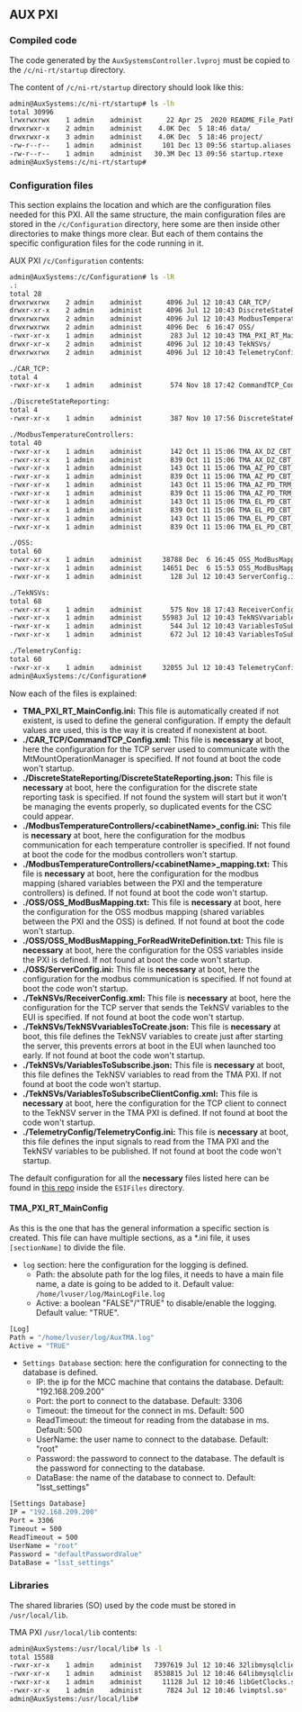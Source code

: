 ## AUX PXI

### Compiled code

The code generated by the `AuxSystemsController.lvproj` must be copied to the `/c/ni-rt/startup` directory.

The content of `/c/ni-rt/startup` directory should look like this:

```bash
admin@AuxSystems:/c/ni-rt/startup# ls -lh
total 30996
lrwxrwxrwx    1 admin    administ      22 Apr 25  2020 README_File_Paths.txt -> /README_File_Paths.txt
drwxrwxr-x    2 admin    administ    4.0K Dec  5 18:46 data/
drwxrwxr-x    3 admin    administ    4.0K Dec  5 18:46 project/
-rw-r--r--    1 admin    administ     101 Dec 13 09:56 startup.aliases
-rw-r--r--    1 admin    administ   30.3M Dec 13 09:56 startup.rtexe
admin@AuxSystems:/c/ni-rt/startup#
```

### Configuration files

This section explains the location and which are the configuration files needed for this PXI. All the same structure,
the main configuration files are stored in the `/c/Configuration` directory, here some are then inside other directories
to make things more clear. But each of them contains the specific configuration files for the code running in it.

AUX PXI `/c/Configuration` contents:

```bash
admin@AuxSystems:/c/Configuration# ls -lR
.:
total 28
drwxrwxrwx    2 admin    administ      4096 Jul 12 10:43 CAR_TCP/
drwxr-xr-x    2 admin    administ      4096 Jul 12 10:43 DiscreteStateReporting/
drwxrwxrwx    2 admin    administ      4096 Jul 12 10:43 ModbusTemperatureControllers/
drwxrwxrwx    2 admin    administ      4096 Dec  6 16:47 OSS/
-rwxr-xr-x    1 admin    administ       283 Jul 12 10:43 TMA_PXI_RT_MainConfig.ini*
drwxr-xr-x    2 admin    administ      4096 Jul 12 10:43 TekNSVs/
drwxrwxrwx    2 admin    administ      4096 Jul 12 10:43 TelemetryConfig/

./CAR_TCP:
total 4
-rwxr-xr-x    1 admin    administ       574 Nov 18 17:42 CommandTCP_Config.xml*

./DiscreteStateReporting:
total 4
-rwxr-xr-x    1 admin    administ       387 Nov 10 17:56 DiscreteStateReporting.json*

./ModbusTemperatureControllers:
total 40
-rwxr-xr-x    1 admin    administ       142 Oct 11 15:06 TMA_AX_DZ_CBT_0001_config.ini*
-rwxr-xr-x    1 admin    administ       839 Oct 11 15:06 TMA_AX_DZ_CBT_0001_mapping.txt*
-rwxr-xr-x    1 admin    administ       143 Oct 11 15:06 TMA_AZ_PD_CBT_0001_config.ini*
-rwxr-xr-x    1 admin    administ       839 Oct 11 15:06 TMA_AZ_PD_CBT_0001_mapping.txt*
-rwxr-xr-x    1 admin    administ       143 Oct 11 15:06 TMA_AZ_PD_TRM_0001_config.ini*
-rwxr-xr-x    1 admin    administ       839 Oct 11 15:06 TMA_AZ_PD_TRM_0001_mapping.txt*
-rwxr-xr-x    1 admin    administ       143 Oct 11 15:06 TMA_EL_PD_CBT_0001_config.ini*
-rwxr-xr-x    1 admin    administ       839 Oct 11 15:06 TMA_EL_PD_CBT_0001_mapping.txt*
-rwxr-xr-x    1 admin    administ       143 Oct 11 15:06 TMA_EL_PD_CBT_0002_config.ini*
-rwxr-xr-x    1 admin    administ       839 Oct 11 15:06 TMA_EL_PD_CBT_0002_mapping.txt*

./OSS:
total 60
-rwxr-xr-x    1 admin    administ     38788 Dec  6 16:45 OSS_ModBusMapping.txt*
-rwxr-xr-x    1 admin    administ     14651 Dec  6 15:53 OSS_ModBusMapping_ForReadWriteDefinition.txt*
-rwxr-xr-x    1 admin    administ       128 Jul 12 10:43 ServerConfig.ini*

./TekNSVs:
total 68
-rwxr-xr-x    1 admin    administ       575 Nov 18 17:43 ReceiverConfig.xml*
-rwxr-xr-x    1 admin    administ     55983 Jul 12 10:43 TekNSVvariablesToCreate.json*
-rwxr-xr-x    1 admin    administ       544 Jul 12 10:43 VariablesToSubscribe.json*
-rwxr-xr-x    1 admin    administ       672 Jul 12 10:43 VariablesToSubscribeClientConfig.xml*

./TelemetryConfig:
total 60
-rwxr-xr-x    1 admin    administ     32055 Jul 12 10:43 TelemetryConfig.ini*
admin@AuxSystems:/c/Configuration#
```

Now each of the files is explained:

- **TMA_PXI_RT_MainConfig.ini:** This file is automatically created if not existent, is used to define the general
configuration. If empty the default values are used, this is the way it is created if nonexistent at boot.
- **./CAR_TCP/CommandTCP_Config.xml:** This file is **necessary** at boot, here the configuration for the TCP server
used to communicate with the MtMountOperationManager is specified. If not found at boot the code won't startup.
- **./DiscreteStateReporting/DiscreteStateReporting.json:** This file is **necessary** at boot, here the configuration
for the discrete state reporting task is specified. If not found the system will start but it won't be managing the
events properly, so duplicated events for the CSC could appear.
- **./ModbusTemperatureControllers/\<cabinetName\>_config.ini:** This file is **necessary** at boot, here the configuration for the
modbus communication for each temperature controller is specified. If not found at boot the code for the modbus controllers
won't startup.
- **./ModbusTemperatureControllers/\<cabinetName\>_mapping.txt:** This file is **necessary** at boot, here the
configuration for the modbus mapping (shared variables between the PXI and the temperature controllers) is defined. If
not found at boot the code won't startup.
- **./OSS/OSS_ModBusMapping.txt:** This file is **necessary** at boot, here the configuration for the OSS
modbus mapping (shared variables between the PXI and the OSS) is defined. If not found at boot the code won't startup.
- **./OSS/OSS_ModBusMapping_ForReadWriteDefinition.txt:** This file is **necessary** at boot, here the
configuration for the OSS variables inside the PXI is defined. If not found at boot the code won't startup.
- **./OSS/ServerConfig.ini:** This file is **necessary** at boot, here the configuration for the modbus communication
is specified. If not found at boot the code won't startup.
- **./TekNSVs/ReceiverConfig.xml:** This file is **necessary** at boot, here the configuration for the TCP server that
sends the TekNSV variables to the EUI is specified. If not found at boot the code won't startup.
- **./TekNSVs/TekNSVvariablesToCreate.json:** This file is **necessary** at boot, this file defines the TekNSV variables
to create just after starting the server, this prevents errors at boot in the EUI when launched too early. If not found
at boot the code won't startup.
- **./TekNSVs/VariablesToSubscribe.json:** This file is **necessary** at boot, this file defines the TekNSV variables
to read from the TMA PXI. If not found at boot the code won't startup.
- **./TekNSVs/VariablesToSubscribeClientConfig.xml:** This file is **necessary** at boot, here the configuration for the
TCP client to connect to the TekNSV server in the TMA PXI is defined. If not found at boot the code won't startup.
- **./TelemetryConfig/TelemetryConfig.ini:** This file is **necessary** at boot, this file defines the input signals to
read from the TMA PXI and the TekNSV variables to be published. If not found at boot the code won't startup.

The default configuration for all the **necessary** files listed here can be found in [this repo](https://gitlab.tekniker.es/aut/projects/3151-LSST/LabVIEWCode/PXIController)
inside the `ESIFiles` directory.

#### TMA_PXI_RT_MainConfig

As this is the one that has the general information a specific section is created. This file can have multiple sections,
as a *.ini file, it uses `[sectionName]` to divide the file.

- `log` section: here the configuration for the logging is defined.
  - Path: the absolute path for the log files, it needs to have a main file name, a date is going to be added to it.
  Default value: `/home/lvuser/log/MainLogFile.log`
  - Active: a boolean "FALSE"/"TRUE" to disable/enable the logging. Default value: "TRUE".

```bash
[Log]
Path = "/home/lvuser/log/AuxTMA.log"
Active = "TRUE"
```

- `Settings Database` section: here the configuration for connecting to the database is defined.
  - IP: the ip for the MCC machine that contains the database. Default: "192.168.209.200"
  - Port: the port to connect to the database. Default: 3306
  - Timeout: the timeout for the connect in ms. Default: 500
  - ReadTimeout: the timeout for reading from the database in ms. Default: 500
  - UserName: the user name to connect to the database. Default: "root"
  - Password: the password to connect to the database. The default is the password for connecting to the database.
  - DataBase: the name of the database to connect to. Default: "lsst_settings"

```bash
[Settings Database]
IP = "192.168.209.200"
Port = 3306
Timeout = 500
ReadTimeout = 500
UserName = "root"
Password = "defaultPasswordValue"
DataBase = "lsst_settings"
```

### Libraries

The shared libraries (SO) used by the code must be stored in `/usr/local/lib`.

TMA PXI `/usr/local/lib` contents:

```bash
admin@AuxSystems:/usr/local/lib# ls -l
total 15588
-rwxr-xr-x    1 admin    administ   7397619 Jul 12 10:46 32libmysqlclient.so*
-rwxr-xr-x    1 admin    administ   8538815 Jul 12 10:46 64libmysqlclient.so*
-rwxr-xr-x    1 admin    administ     11128 Jul 12 10:46 libGetClocks.so*
-rwxr-xr-x    1 admin    administ      7824 Jul 12 10:46 lvimptsl.so*
admin@AuxSystems:/usr/local/lib#
```
